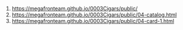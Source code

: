 <!-- 1. https://megafronteam.github.io/0003Cigars/public -->
1. https://megafronteam.github.io/0003Cigars/public/
1. https://megafronteam.github.io/0003Cigars/public/04-catalog.html
1. https://megafronteam.github.io/0003Cigars/public/04-card-1.html